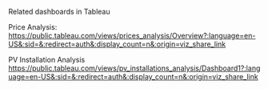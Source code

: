Related dashboards in Tableau

Price Analysis:
https://public.tableau.com/views/prices_analysis/Overview?:language=en-US&:sid=&:redirect=auth&:display_count=n&:origin=viz_share_link

PV Installation Analysis
https://public.tableau.com/views/pv_installations_analysis/Dashboard1?:language=en-US&:sid=&:redirect=auth&:display_count=n&:origin=viz_share_link
